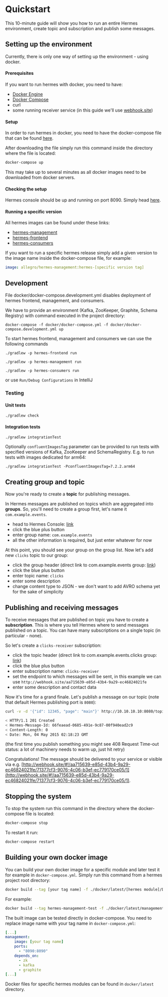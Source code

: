 # Quickstart

This 10-minute guide will show you how to run an entire Hermes environment, create topic and subscription and
publish some messages.

## Setting up the environment

Currently, there is only one way of setting up the environment - using docker.

#### Prerequisites

If you want to run hermes with docker, you need to have:

* [Docker Engine](https://docs.docker.com/engine/install/#server)
* [Docker Compose](https://docs.docker.com/compose/install/)
* curl
* some running receiver service (in this guide we'll use [webhook.site](http://webhook.site))

#### Setup

In order to run hermes in docker, you need to have the docker-compose file that can
be found [here](https://github.com/allegro/hermes/blob/master/docker/docker-compose.yml).

After downloading the file simply run this command inside the directory where the file is located:
```bash
docker-compose up
```
This may take up to several minutes as all docker images need to be downloaded from docker servers.

#### Checking the setup

Hermes console should be up and running on port 8090. Simply head [here](http://localhost:8090/).

#### Running a specific version

All hermes images can be found under these links:
* [hermes-management](https://hub.docker.com/repository/docker/allegro/hermes-management/)
* [hermes-frontend](https://hub.docker.com/repository/docker/allegro/hermes-frontend/)
* [hermes-consumers](https://hub.docker.com/repository/docker/allegro/hermes-consumers/)

If you want to run a specific hermes release simply add a given version to the image name inside the docker-compose file, for example:

```yaml
image: allegro/hermes-management:hermes-[specific version tag]
```

## Development

File docker/docker-compose.development.yml disables deployment of hermes frontend, management, and consumers.

We have to provide an environment (Kafka, ZooKeeper, Graphite, Schema Registry) with command executed in the project directory:

`docker-compose -f docker/docker-compose.yml -f docker/docker-compose.development.yml up`

To start hermes frontend, management and consumers we can use the following commands

`./gradlew -p hermes-frontend run`

`./gradlew -p hermes-management run`

`./gradlew -p hermes-consumers run`

or use `Run/Debug Configurations` in IntelliJ

### Testing 

#### Unit tests

`./gradlew check`

#### Integration tests

`./gradlew integrationTest`

Optionally `confluentImagesTag` parameter can be provided to run tests with specified versions of
Kafka, ZooKeeper and SchemaRegistry. E.g. to run tests with images dedicated for arm64:

`./gradlew integrationTest -PconfluentImagesTag=7.2.2.arm64`


## Creating group and topic

Now you're ready to create a **topic** for publishing messages.

In Hermes messages are published on topics which are aggregated into **groups**.
So, you'll need to create a group first, let's name it `com.example.events`.

* head to Hermes Console: [link](http://localhost:8090/#/groups)
* click the blue plus button
* enter group name: `com.example.events`
* all the other information is required, but just enter whatever for now

At this point, you should see your group on the group list. Now let's add new `clicks` topic to our group:

* click the group header (direct link to com.example.events group: [link](http://localhost:8090/#/groups/com.example.events))
* click the blue plus button
* enter topic name: `clicks`
* enter some description
* change content type to JSON - we don't want to add AVRO schema yet for the sake of simplicity

## Publishing and receiving messages

To receive messages that are published on topic you have to create a **subscription**. This is where you tell Hermes
where to send messages published on a topic. You can have many subscriptions on a single topic (in particular - none).

So let's create a `clicks-receiver` subscription:

* click the topic header (direct link to com.example.events.clicks group: [link](http://localhost:8090/#/groups/com.example.events/topics/com.example.events.clicks))
* click the blue plus button
* enter subscription name: `clicks-receiver`
* set the endpoint to which messages will be sent, in this example we can use `http://webhook.site/aa715639-e85d-43b4-9a29-ec46824021fe`
* enter some description and contact data

Now it's time for a grand finale. Let's publish a message on our topic (note that default Hermes publishing port is `8080`):

```bash
curl -v -d '{"id": 12345, "page": "main"}' http://10.10.10.10:8080/topics/com.example.events.clicks

< HTTP/1.1 201 Created
< Hermes-Message-Id: 66feaead-0685-491e-9c87-00f940ead2c9
< Content-Length: 0
< Date: Mon, 04 May 2015 02:18:23 GMT
```

(the first time you publish something you might see 408 Request Time-out status: a lot of machinery needs to warm up,
just hit retry)

Congratulations! The message should be delivered to your service or visible via e.g. [http://webhook.site/#!/aa715639-e85d-43b4-9a29-ec46824021fe/71377cf3-9076-4c06-b3ef-ec779170ce05/1](http://webhook.site/#!/aa715639-e85d-43b4-9a29-ec46824021fe/71377cf3-9076-4c06-b3ef-ec779170ce05/1).

## Stopping the system

To stop the system run this command in the directory where the docker-compose file is located:

```bash
docker-compose stop
```

To restart it run:

```bash
docker-compose restart
```

## Building your own docker image

You can build your own docker image for a specific module and later test it for example in `docker-compose.yml`.
Simply run this command from a hermes project root directory:

```bash
docker build --tag [your tag name] -f ./docker/latest/[hermes module]/Dockerfile .
```

For example:

```bash
docker build --tag hermes-management-test -f ./docker/latest/management/Dockerfile .
```

The built image can be tested directly in docker-compose. 
You need to replace image name with your tag name in ``docker-compose.yml``:

```yaml
[...]
management:
    image: [your tag name]
    ports:
      - "8090:8090"
    depends_on:
      - zk
      - kafka
      - graphite
[...]
```

Docker files for specific hermes modules can be found in `docker/latest` directory.